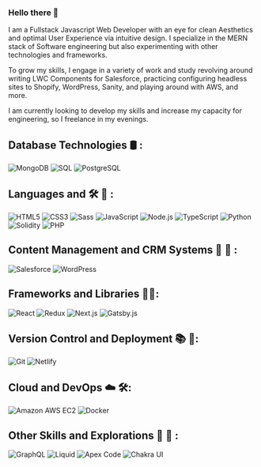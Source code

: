 ### Hello there 👋 

I am a Fullstack Javascript Web Developer with an eye for clean Aesthetics and optimal User Experience via intuitive design. I specialize in the MERN stack of Software engineering but also experimenting with other technologies and frameworks. 

To grow my skills, I engage in a variety of work and study revolving around writing LWC Components for Salesforce, practicing configuring headless sites to Shopify, WordPress, Sanity, and playing around with AWS, and more.

I am currently looking to develop my skills and increase my capacity for engineering, so I freelance in my evenings. 

## Database Technologies 🛢️ :

![MongoDB](https://img.shields.io/badge/-MongoDB-%2347A248?style=flat-square&logo=mongodb&logoColor=ffffff)
![SQL](https://img.shields.io/badge/-SQL-025E8C?style=flat-square&logo=sql&logoColor=ffffff)
![PostgreSQL](https://img.shields.io/badge/-PostgreSQL-336791?style=flat-square&logo=postgresql&logoColor=ffffff)

## Languages and 🛠️ 🧰 :

![HTML5](https://img.shields.io/badge/-HTML5-%23E44D27?style=flat-square&logo=html5&logoColor=ffffff)
![CSS3](https://img.shields.io/badge/-CSS3-%231572B6?style=flat-square&logo=css3)
![Sass](https://img.shields.io/badge/-Sass-%23CC6699?style=flat-square&logo=sass&logoColor=ffffff)
![JavaScript](https://img.shields.io/badge/-JavaScript-%23F7DF1C?style=flat-square&logo=javascript&logoColor=000000&labelColor=%23F7DF1C&color=%23FFCE5A)
![Node.js](https://img.shields.io/badge/-Node.js-%23339933?style=flat-square&logo=node-dot-js&logoColor=ffffff)
![TypeScript](https://img.shields.io/badge/-TypeScript-%233178C6?style=flat-square&logo=typescript&logoColor=ffffff)
![Python](https://img.shields.io/badge/-Python-%233776AB?style=flat-square&logo=python&logoColor=ffffff)
![Solidity](https://img.shields.io/badge/-Solidity-363636?style=flat-square&logo=solidity&logoColor=white)
![PHP](https://img.shields.io/badge/-PHP-777BB4?style=flat-square&logo=php&logoColor=ffffff)

## Content Management and CRM Systems 📄 💼 :
![Salesforce](https://img.shields.io/badge/-Salesforce-00A1E0?style=flat-square&logo=salesforce&logoColor=ffffff)
![WordPress](https://img.shields.io/badge/-WordPress-21759B?style=flat-square&logo=wordpress&logoColor=ffffff)


## Frameworks and Libraries 🦾🤖:

![React](https://img.shields.io/badge/-React-%231572B6?style=flat-square&logo=react&logoColor=ffffff)
![Redux](https://img.shields.io/badge/-Redux-%23764ABC?style=flat-square&logo=redux&logoColor=ffffff)
![Next.js](https://img.shields.io/badge/-Next.js-%23000000?style=flat-square&logo=next-dot-js&logoColor=ffffff)
![Gatsby.js](https://img.shields.io/badge/-Gatsby.js-%23663399?style=flat-square&logo=gatsby&logoColor=ffffff)

## Version Control and Deployment 📚 🚀:

![Git](https://img.shields.io/badge/-Git-%23F05032?style=flat-square&logo=git&logoColor=ffffff)
![Netlify](https://img.shields.io/badge/-Netlify-%2300C7B7?style=flat-square&logo=netlify&logoColor=ffffff)

## Cloud and DevOps ☁️ 🛠️:

![Amazon AWS EC2](https://img.shields.io/badge/-Amazon%20AWS%20EC2-%23232F3E?style=flat-square&logo=amazon-aws&logoColor=ffffff)
![Docker](https://img.shields.io/badge/-Docker-%232496ED?style=flat-square&logo=docker&logoColor=ffffff)

## Other Skills and Explorations 💫 📖 :

![GraphQL](https://img.shields.io/badge/-GraphQL-%23E434AA?style=flat-square&logo=graphQL&logoColor=ffffff)
![Liquid](https://img.shields.io/badge/-Liquid-1A7694?style=flat-square&logo=liquid&logoColor=white)
![Apex Code](https://img.shields.io/badge/-Apex%20Code-00A1E0?style=flat-square&logo=apex&logoColor=white)
![Chakra UI](https://img.shields.io/badge/-Chakra%20UI-%23319795?style=flat-square&logo=chakra-ui&logoColor=ffffff)


